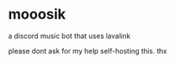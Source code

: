 # mooosik
a discord music bot that uses lavalink

please dont ask for my help self-hosting this. thx
